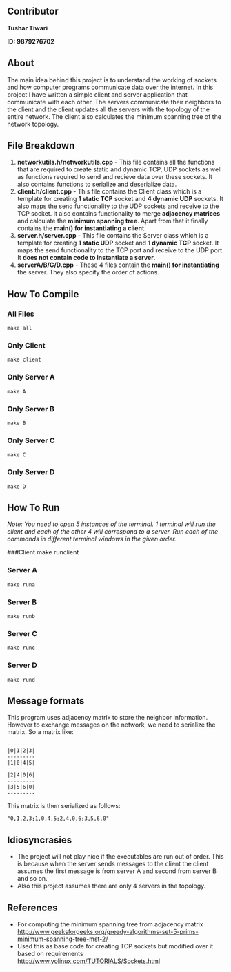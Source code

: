 ## Contributor
**Tushar Tiwari**

**ID: 9879276702**

## About
The main idea behind this project is to understand the working of sockets and how computer programs communicate data over the internet. In this project I have written a simple client and server application that communicate with each other. The servers communicate their neighbors to the client and the client updates all the servers with the topology of the entire network. The client also calculates the minimum spanning tree of the network topology.


## File Breakdown
1. **networkutils.h/networkutils.cpp** - This file contains all the functions that are required to create static and dynamic TCP, UDP sockets as well as functions required to send and recieve data over these sockets. It also contains functions to serialize and deserialize data.
2. **client.h/client.cpp** - This file contains the Client class which is a template for creating **1 static TCP** socket and **4 dynamic UDP** sockets. It also maps the send functionality to the UDP sockets and receive to the TCP socket. It also contains functionality to merge **adjacency matrices** and calculate the **minimum spanning tree**. Apart from that it finally contains the **main() for instantiating a client**.
3. **server.h/server.cpp** - This file contains the Server class which is a template for creating **1 static UDP** socket and **1 dynamic TCP** socket. It maps the send functionality to the TCP port and receive to the UDP port. It **does not contain code to instantiate a server**.
4. **serverA/B/C/D.cpp** - These 4 files contain the **main() for instantiating** the server. They also specify the order of actions.

## How To Compile
### All Files
    make all
### Only Client
    make client
### Only Server A
    make A
### Only Server B
    make B
### Only Server C
    make C
### Only Server D
    make D

## How To Run
*Note: You need to open 5 instances of the terminal. 1 terminal will run the client and each of the other 4 will correspond to a server. Run each of the commands in different terminal windows in the given order.*

###Client
    make runclient
### Server A
    make runa
### Server B
    make runb
### Server C
    make runc
### Server D
    make rund

## Message formats
This program uses adjacency matrix to store the neighbor information. However to exchange messages on the network, we need to serialize the matrix. So a matrix like:

    ---------
    |0|1|2|3|
    ---------
    |1|0|4|5|
    ---------
    |2|4|0|6|
    ---------
    |3|5|6|0|
    ---------

This matrix is then serialized as follows:

    "0,1,2,3;1,0,4,5;2,4,0,6;3,5,6,0"

## Idiosyncrasies
* The project will not play nice if the executables are run out of order. This is because when the server sends messages to the client the client assumes the first message is from server A and second from server B and so on.
* Also this project assumes there are only 4 servers in the topology.

## References
* For computing the minimum spanning tree from adjacency matrix 
<http://www.geeksforgeeks.org/greedy-algorithms-set-5-prims-minimum-spanning-tree-mst-2/>
* Used this as base code for creating TCP sockets but modified over it based on requirements
<http://www.yolinux.com/TUTORIALS/Sockets.html>